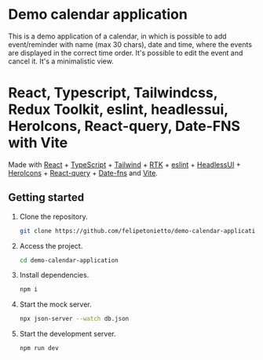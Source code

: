 # Demo calendar application

This is a demo application of a calendar, in which is possible to add event/reminder with name (max 30 chars), date and time, where the events are displayed in the correct time order. It's possible to edit the event and cancel it. It's a minimalistic view.

# React, Typescript, Tailwindcss, Redux Toolkit, eslint, headlessui, HeroIcons, React-query, Date-FNS with Vite

Made with [React](https://reactjs.org) + [TypeScript](https://www.typescriptlang.org/) + [Tailwind](https://tailwindcss.com/) + [RTK](https://redux-toolkit.js.org/) + [eslint](https://eslint.org/) + [HeadlessUI](https://headlessui.com/) + [HeroIcons](https://heroicons.com/) + [React-query](https://tanstack.com/query/v4) + [Date-fns](https://date-fns.org/) and [Vite](https://vitejs.dev).

## Getting started

1. Clone the repository.

   ```bash
   git clone https://github.com/felipetonietto/demo-calendar-application.git
   ```

2. Access the project.

   ```bash
   cd demo-calendar-application
   ```

3. Install dependencies.

   ```bash
   npm i
   ```

4. Start the mock server.

   ```bash
   npx json-server --watch db.json
   ```

5. Start the development server.

   ```bash
   npm run dev
   ```
